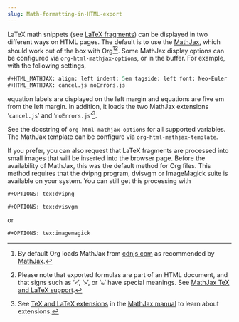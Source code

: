 ```yaml
---
slug: Math-formatting-in-HTML-export
---
```


LaTeX math snippets (see [LaTeX fragments](LaTeX-fragments)) can be displayed in two different ways on HTML pages. The default is to use the [MathJax](http://www.mathjax.org/), which should work out of the box with Org[^1][^2]. Some MathJax display options can be configured via `org-html-mathjax-options`, or in the buffer. For example, with the following settings,

```lisp
#+HTML_MATHJAX: align: left indent: 5em tagside: left font: Neo-Euler
#+HTML_MATHJAX: cancel.js noErrors.js
```

equation labels are displayed on the left margin and equations are five em from the left margin. In addition, it loads the two MathJax extensions ‘`cancel.js`’ and ‘`noErrors.js`’[^3].

See the docstring of `org-html-mathjax-options` for all supported variables. The MathJax template can be configure via `org-html-mathjax-template`.

If you prefer, you can also request that LaTeX fragments are processed into small images that will be inserted into the browser page. Before the availability of MathJax, this was the default method for Org files. This method requires that the dvipng program, dvisvgm or ImageMagick suite is available on your system. You can still get this processing with

```lisp
#+OPTIONS: tex:dvipng
```

```lisp
#+OPTIONS: tex:dvisvgm
```

or

```lisp
#+OPTIONS: tex:imagemagick
```

[^1]: By default Org loads MathJax from [cdnjs.com](https://cdnjs.com/) as recommended by [MathJax](http://www.mathjax.org/).

[^2]: Please note that exported formulas are part of an HTML document, and that signs such as ‘`<`’, ‘`>`’, or ‘`&`’ have special meanings. See [MathJax TeX and LaTeX support](tex-and-latex-in-html-documents).

[^3]: See [TeX and LaTeX extensions](tex-extensions) in the [MathJax manual](http://docs.mathjax.org/) to learn about extensions.
